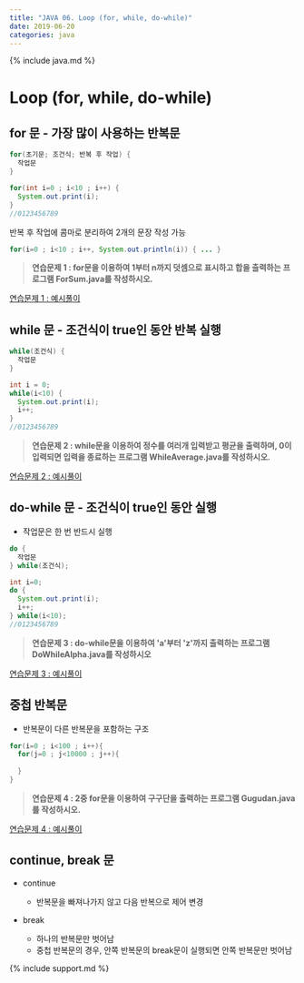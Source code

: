 ```yaml
---
title: "JAVA 06. Loop (for, while, do-while)"
date: 2019-06-20
categories: java
---
```


{% include java.md %}

# Loop (for, while, do-while)

## for 문 - 가장 많이 사용하는 반복문

~~~java
for(초기문; 조건식; 반복 후 작업) {
  작업문
}
~~~

~~~java
for(int i=0 ; i<10 ; i++) {
  System.out.print(i);
}
//0123456789
~~~

반복 후 작업에 콤마로 분리하여 2개의 문장 작성 가능
~~~java
for(i=0 ; i<10 ; i++, System.out.println(i)) { ... }
~~~

> **연습문제 1 : for문을 이용하여 1부터 n까지 덧셈으로 표시하고 합을 출력하는 프로그램 ForSum.java를 작성하시오.**

[연습문제 1 : 예시풀이](https://github.com/DetegiCE/JavaStudy/blob/master/chapter3/ForSum.java)

## while 문 - 조건식이 true인 동안 반복 실행

~~~java
while(조건식) {
  작업문
}
~~~

~~~java
int i = 0;
while(i<10) {
  System.out.print(i);
  i++;
}
//0123456789
~~~

> **연습문제 2 : while문을 이용하여 정수를 여러개 입력받고 평균을 출력하며, 0이 입력되면 입력을 종료하는 프로그램 WhileAverage.java를 작성하시오.**

[연습문제 2 : 예시풀이](https://github.com/DetegiCE/JavaStudy/blob/master/chapter3/WhileAverage.java)

## do-while 문 - 조건식이 true인 동안 실행

* 작업문은 한 번 반드시 실행

~~~java
do {
  작업문
} while(조건식);
~~~

~~~java
int i=0;
do {
  System.out.print(i);
  i++;
} while(i<10);
//0123456789
~~~

> **연습문제 3 : do-while문을 이용하여 'a'부터 'z'까지 출력하는 프로그램 DoWhileAlpha.java를 작성하시오**

[연습문제 3 : 예시풀이](https://github.com/DetegiCE/JavaStudy/blob/master/chapter3/DoWhileAlpha.java)

## 중첩 반복문
* 반복문이 다른 반복문을 포함하는 구조

~~~java
for(i=0 ; i<100 ; i++){
  for(j=0 ; j<10000 ; j++){
  
  }
}
~~~

> **연습문제 4 : 2중 for문을 이용하여 구구단을 출력하는 프로그램 Gugudan.java를 작성하시오.**

[연습문제 4 : 예시풀이](https://github.com/DetegiCE/JavaStudy/blob/master/chapter3/Gugudan.java)

## continue, break 문

* continue
  * 반복문을 빠져나가지 않고 다음 반복으로 제어 변경
  
* break
  * 하나의 반복문만 벗어남
  * 중첩 반복문의 경우, 안쪽 반복문의 break문이 실행되면 안쪽 반복문만 벗어남


{% include support.md %}
